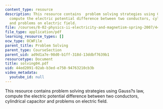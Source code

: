 ```yaml
---
content_type: resource
description: This resource contains  problem solving strategies using Gauss?s law,
  compute the electric potential difference between two conductors, cylindrical capacitor
  and problems on electric field.
file: /courses/8-02-physics-ii-electricity-and-magnetism-spring-2007/44ed209102abb3ede75094763210cb3b_solving04.pdf
file_type: application/pdf
learning_resource_types: []
ocw_type: OCWFile
parent_title: Problem Solving
parent_type: CourseSection
parent_uid: ad9d1a7e-98d0-b1ff-318d-13ddbf7639b1
resourcetype: Document
title: solving04.pdf
uid: 44ed2091-02ab-b3ed-e750-94763210cb3b
video_metadata:
  youtube_id: null
---
```

This resource contains  problem solving strategies using Gauss?s law, compute the electric potential difference between two conductors, cylindrical capacitor and problems on electric field.

